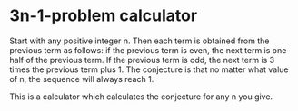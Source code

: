 # 3n-1-problem calculator

Start with any positive integer n.
Then each term is obtained from the previous term as follows:
if the previous term is even, the next term is one half of the previous term.
If the previous term is odd, the next term is 3 times the previous term plus 1.
The conjecture is that no matter what value of n, the sequence will always reach 1. 

This is a calculator which calculates the conjecture for any n you give. 
